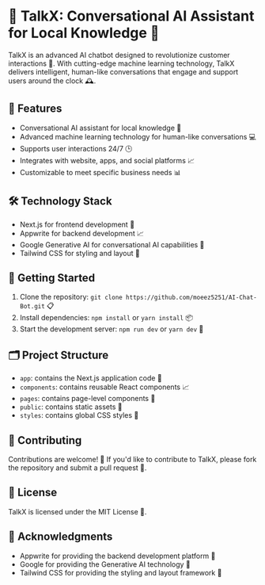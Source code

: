 # 🚀 TalkX: Conversational AI Assistant for Local Knowledge 🤖

TalkX is an advanced AI chatbot designed to revolutionize customer interactions 📱. With cutting-edge machine learning technology, TalkX delivers intelligent, human-like conversations that engage and support users around the clock 🕰️.

## 🎉 Features

* Conversational AI assistant for local knowledge 📍
* Advanced machine learning technology for human-like conversations 💻
* Supports user interactions 24/7 🕒
* Integrates with website, apps, and social platforms 📈
* Customizable to meet specific business needs 📊

## 🛠️ Technology Stack

* Next.js for frontend development 📁
* Appwrite for backend development 📈
* Google Generative AI for conversational AI capabilities 🤖
* Tailwind CSS for styling and layout 💅

## 🚀 Getting Started

1. Clone the repository: `git clone https://github.com/moeez5251/AI-Chat-Bot.git` 📋
2. Install dependencies: `npm install` or `yarn install` 📦
3. Start the development server: `npm run dev` or `yarn dev` 🚀

## 🗂️ Project Structure

* `app`: contains the Next.js application code 📁
* `components`: contains reusable React components 📈
* `pages`: contains page-level components 📄
* `public`: contains static assets 📁
* `styles`: contains global CSS styles 💅

## 🤝 Contributing

Contributions are welcome! 🎉 If you'd like to contribute to TalkX, please fork the repository and submit a pull request 📝.

## 📜 License

TalkX is licensed under the MIT License 📜.

## 🙏 Acknowledgments

* Appwrite for providing the backend development platform 🙏
* Google for providing the Generative AI technology 🤖
* Tailwind CSS for providing the styling and layout framework 💅